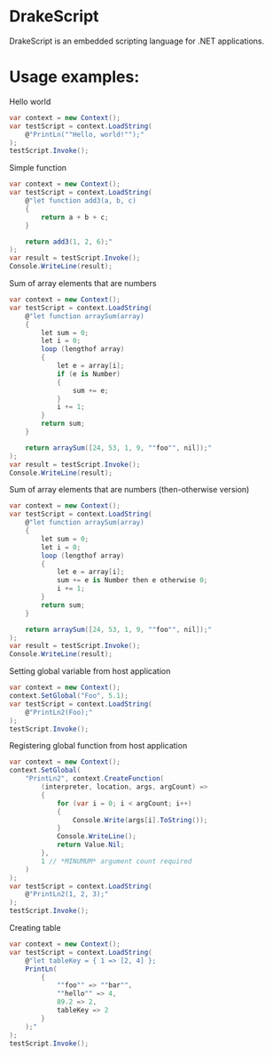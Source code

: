 DrakeScript
========

DrakeScript is an embedded scripting language for .NET applications.


Usage examples:
==
Hello world
```csharp
var context = new Context();
var testScript = context.LoadString(
    @"PrintLn(""Hello, world!"");"
);
testScript.Invoke();
```

Simple function
```csharp
var context = new Context();
var testScript = context.LoadString(
    @"let function add3(a, b, c)
    {
        return a + b + c;
    }

    return add3(1, 2, 6);"
);
var result = testScript.Invoke();
Console.WriteLine(result);
```

Sum of array elements that are numbers
```csharp
var context = new Context();
var testScript = context.LoadString(
    @"let function arraySum(array)
    {
        let sum = 0;
        let i = 0;
        loop (lengthof array)
        {
            let e = array[i];
            if (e is Number)
            {
                sum += e;
            }
            i += 1;
        }
        return sum;
    }

    return arraySum([24, 53, 1, 9, ""foo"", nil]);"
);
var result = testScript.Invoke();
Console.WriteLine(result);
```

Sum of array elements that are numbers (then-otherwise version)
```csharp
var context = new Context();
var testScript = context.LoadString(
    @"let function arraySum(array)
    {
        let sum = 0;
        let i = 0;
        loop (lengthof array)
        {
            let e = array[i];
            sum += e is Number then e otherwise 0;
            i += 1;
        }
        return sum;
    }

    return arraySum([24, 53, 1, 9, ""foo"", nil]);"
);
var result = testScript.Invoke();
Console.WriteLine(result);
```

Setting global variable from host application
```csharp
var context = new Context();
context.SetGlobal("Foo", 5.1);
var testScript = context.LoadString(
    @"PrintLn2(Foo);"
);
testScript.Invoke();
```

Registering global function from host application
```csharp
var context = new Context();
context.SetGlobal(
    "PrintLn2", context.CreateFunction(
        (interpreter, location, args, argCount) =>
        {
            for (var i = 0; i < argCount; i++)
            {
                Console.Write(args[i].ToString());
            }
            Console.WriteLine();
            return Value.Nil;
        },
        1 // *MINUMUM* argument count required
    )
);
var testScript = context.LoadString(
    @"PrintLn2(1, 2, 3);"
);
testScript.Invoke();
```

Creating table
```csharp
var context = new Context();
var testScript = context.LoadString(
    @"let tableKey = { 1 => [2, 4] };
    PrintLn(
        {
            ""foo"" => ""bar"",
            ""hello"" => 4,
            89.2 => 2,
            tableKey => 2
        }
    );"
);
testScript.Invoke();
```